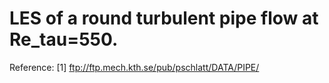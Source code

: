 # LES of a round turbulent pipe flow at Re_tau=550.

Reference: 
[1] ftp://ftp.mech.kth.se/pub/pschlatt/DATA/PIPE/ 
